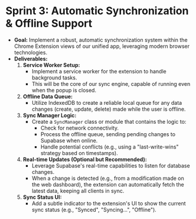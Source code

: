 # Sprint 3: Automatic Synchronization & Offline Support

- **Goal:** Implement a robust, automatic synchronization system within the Chrome Extension views of our unified app, leveraging modern browser technologies.
- **Deliverables:**
  1.  **Service Worker Setup:**
      - Implement a service worker for the extension to handle background tasks.
      - This will be the core of our sync engine, capable of running even when the popup is closed.
  2.  **Offline Data Queue:**
      - Utilize IndexedDB to create a reliable local queue for any data changes (create, update, delete) made while the user is offline.
  3.  **Sync Manager Logic:**
      - Create a `SyncManager` class or module that contains the logic to:
        - Check for network connectivity.
        - Process the offline queue, sending pending changes to Supabase when online.
        - Handle potential conflicts (e.g., using a "last-write-wins" strategy based on timestamps).
  4.  **Real-time Updates (Optional but Recommended):**
      - Leverage Supabase's real-time capabilities to listen for database changes.
      - When a change is detected (e.g., from a modification made on the web dashboard), the extension can automatically fetch the latest data, keeping all clients in sync.
  5.  **Sync Status UI:**
      - Add a subtle indicator to the extension's UI to show the current sync status (e.g., "Synced", "Syncing...", "Offline").
